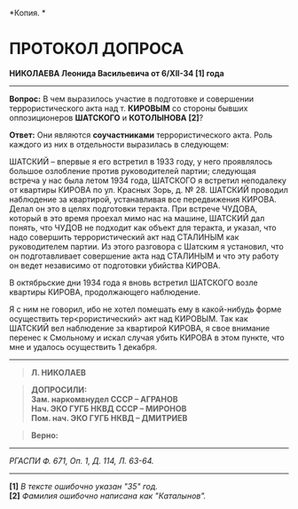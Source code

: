 *Копия. *

# ПРОТОКОЛ ДОПРОСА  
**НИКОЛАЕВА Леонида Васильевича от 6/XII-34 [1] года**

---

**Вопрос:** В чем выразилось участие в подготовке и совершении террористического акта над т. **КИРОВЫМ** со стороны бывших оппозиционеров **ШАТСКОГО** и **КОТОЛЫНОВА [2]**?  

**Ответ:** Они являются **соучастниками** террористического акта. Роль каждого из них в отдельности выразилась в следующем: 

ШАТСКИЙ – впервые я его встретил в 1933 году, у него проявлялось большое озлобление против руководителей партии; следующая встреча у нас была летом 1934 года, ШАТСКОГО я встретил неподалеку от квартиры КИРОВА по ул. Красных Зорь, д. № 28. ШАТСКИЙ проводил наблюдение за квартирой, устанавливая все передвижения КИРОВА. Делал он это в целях подготовки теракта. При встрече ЧУДОВА, который в это время проехал мимо нас на машине, ШАТСКИЙ дал понять, что ЧУДОВ не подходит как объект для теракта, и указал, что надо совершить террористический акт над СТАЛИНЫМ как руководителем партии. Из этого разговора с Шатским я установил, что он подготавливает совершение акта над СТАЛИНЫМ и что эту работу он ведет независимо от подготовки убийства КИРОВА.

В октябрьские дни 1934 года я вновь встретил ШАТСКОГО возле квартиры КИРОВА, продолжающего наблюдение.

Я с ним не говорил, ибо не хотел помешать ему в какой-нибудь форме осуществить тер<рористический> акт над КИРОВЫМ. Так как ШАТСКИЙ вел наблюдение за квартирой КИРОВА, я свое внимание перенес к Смольному и искал случая убить КИРОВА в этом пункте, что мне и удалось осуществить 1 декабря.

---

> **Л. НИКОЛАЕВ**  

> **ДОПРОСИЛИ:**  
> **Зам. наркомвнудел СССР – АГРАНОВ**  
> **Нач. ЭКО ГУГБ НКВД СССР – МИРОНОВ**  
> **Пом. нач. ЭКО ГУГБ НКВД – ДМИТРИЕВ**  

> **Верно:**  

---

*РГАСПИ Ф. 671, Оп. 1, Д. 114, Л. 63-64.*  

---

**[1]** *В тексте ошибочно указан "35" год.*  
**[2]** *Фамилия ошибочно написана как "Каталынов".*  
